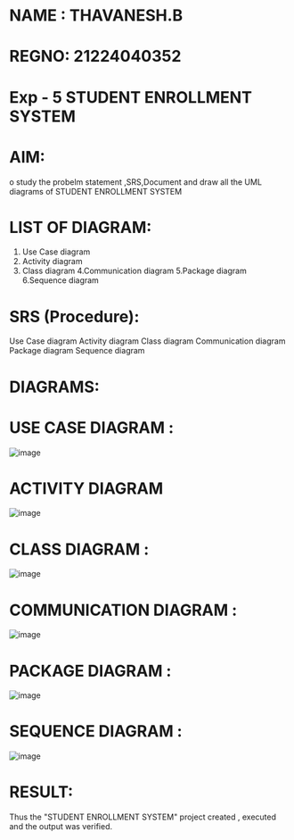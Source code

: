 # NAME : THAVANESH.B
# REGNO: 21224040352
# Exp - 5 STUDENT ENROLLMENT SYSTEM

# AIM:
o study the probelm statement ,SRS,Document and draw all the UML diagrams of STUDENT ENROLLMENT SYSTEM

# LIST OF DIAGRAM:

1. Use Case diagram
2. Activity diagram
3. Class diagram
4.Communication diagram
5.Package diagram
6.Sequence diagram


# SRS (Procedure):

Use Case diagram
Activity diagram
Class diagram
Communication diagram
Package diagram
Sequence diagram

# DIAGRAMS:

# USE CASE DIAGRAM :

![image](https://github.com/user-attachments/assets/6505af99-59c3-4d02-a00a-29b8d57eb31b)

# ACTIVITY DIAGRAM 

![image](https://github.com/user-attachments/assets/c5d726e0-7605-41dc-8a1a-c3f93f300750)

# CLASS DIAGRAM :

![image](https://github.com/user-attachments/assets/ac559f3e-bbc8-483f-9e56-ff708b8beef4)

# COMMUNICATION DIAGRAM :

![image](https://github.com/user-attachments/assets/e68304f1-7fcc-4c08-9210-64148512ea1c)

# PACKAGE DIAGRAM :

![image](https://github.com/user-attachments/assets/486188b3-3567-4280-9749-1ab0a113244b)

# SEQUENCE DIAGRAM :

![image](https://github.com/user-attachments/assets/e7f62142-4628-4279-b478-31ce3768c5ee)


# RESULT:

Thus the "STUDENT ENROLLMENT SYSTEM" project created , executed and the output was verified.
